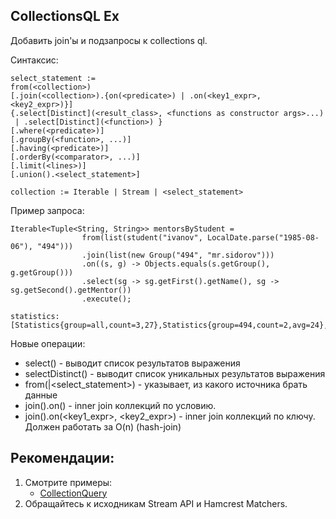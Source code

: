 ## CollectionsQL Ex

Добавить join'ы и подзапросы к collections ql.

Синтаксис:
```
select_statement := 
from(<collection>)
[.join(<collection>).{on(<predicate>) | .on(<key1_expr>, <key2_expr>)}]
{.select[Distinct](<result_class>, <functions as constructor args>...) 
 | .select[Distinct](<function>) }
[.where(<predicate>)]
[.groupBy(<function>, ...)]
[.having(<predicate>)]
[.orderBy(<comparator>, ...)]
[.limit(<lines>)]
[.union().<select_statement>]

collection := Iterable | Stream | <select_statement> 
```

Пример запроса:
```
Iterable<Tuple<String, String>> mentorsByStudent =
                from(list(student("ivanov", LocalDate.parse("1985-08-06"), "494")))
                .join(list(new Group("494", "mr.sidorov")))
                .on((s, g) -> Objects.equals(s.getGroup(), g.getGroup()))
                .select(sg -> sg.getFirst().getName(), sg -> sg.getSecond().getMentor())
                .execute();
                        
statistics: [Statistics{group=all,count=3,27},Statistics{group=494,count=2,avg=24},Statistics{group=495,count=1,avg=29}]                        
```

Новые операции:
  * select(<expr>) - выводит список результатов выражения
  * selectDistinct(<expr>) - выводит список уникальных результатов выражения
  * from(<list>|<select_statement>) - указывает, из какого источника брать данные
  * join(<list>).on(<predicate>) - inner join коллекций по условию.
  * join(<list>).on(<key1_expr>, <key2_expr>) - inner join коллекций по ключу. Должен работать за O(n) (hash-join)
   
## Рекомендации:
1. Смотрите примеры: 
    * [CollectionQuery](/projects/dkhurtin/src/main/java/ru/mipt/diht/students/dkhurtin/collectionquery2/CollectionQuery.java)
2. Обращайтесь к исходникам Stream API и Hamcrest Matchers.



